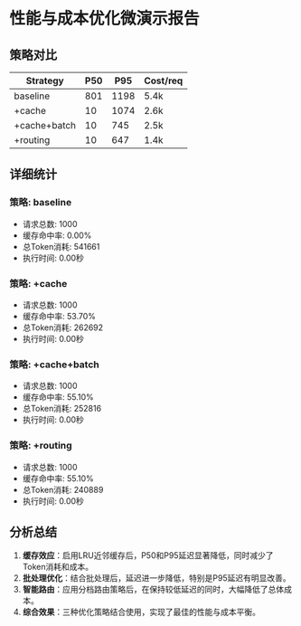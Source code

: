 
# 性能与成本优化微演示报告

## 策略对比

| Strategy          | P50 | P95 | Cost/req |
|-------------------|-----|-----|----------|
| baseline          | 801 | 1198 | 5.4k     |
| +cache            | 10  | 1074 | 2.6k     |
| +cache+batch      | 10  | 745  | 2.5k     |
| +routing          | 10  | 647  | 1.4k     |

## 详细统计

### 策略: baseline
- 请求总数: 1000
- 缓存命中率: 0.00%
- 总Token消耗: 541661
- 执行时间: 0.00秒

### 策略: +cache
- 请求总数: 1000
- 缓存命中率: 53.70%
- 总Token消耗: 262692
- 执行时间: 0.00秒

### 策略: +cache+batch
- 请求总数: 1000
- 缓存命中率: 55.10%
- 总Token消耗: 252816
- 执行时间: 0.00秒

### 策略: +routing
- 请求总数: 1000
- 缓存命中率: 55.10%
- 总Token消耗: 240889
- 执行时间: 0.00秒


## 分析总结

1. **缓存效应**：启用LRU近邻缓存后，P50和P95延迟显著降低，同时减少了Token消耗和成本。
2. **批处理优化**：结合批处理后，延迟进一步降低，特别是P95延迟有明显改善。
3. **智能路由**：应用分档路由策略后，在保持较低延迟的同时，大幅降低了总体成本。
4. **综合效果**：三种优化策略结合使用，实现了最佳的性能与成本平衡。
